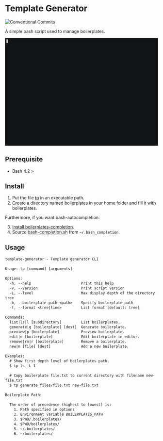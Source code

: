 # Template Generator

[![Conventional Commits](https://img.shields.io/badge/Conventional%20Commits-1.0.0-yellow.svg)](https://conventionalcommits.org)

A simple bash script used to manage boilerplates.

![example usage of template-generator](media/output.gif)

## Prerequisite

- Bash 4.2 >

## Install

1. Put the file [tp](tp) in an executable path.
2. Create a directory named boilerplates in your home folder and fill it with boilerplates.

Furthermore, if you want bash-autocompletion:

3. [Install boilerplates-completion](https://github.com/scop/bash-completion).
4. Source [bash-completion.sh](bash-completion.sh) from `~/.bash_completion`.

## Usage

```
template-generator - Template generator CLI

Usage: tp [command] [arguments]

Options:
  -h, --help                       Print this help
  -v, --version                    Print script version
  -L, --level                      Max display depth of the directory tree
  -b, --boilerplate-path <path>    Specify boilerplate path
  -f, --format <tree|line>         List format [default: tree]

Commands:
  list|ls|l [subdirectory]         List boilerplates.
  generate|g [boilerplate] [dest]  Generate boilerplate.
  preview|p [boilerplate]          Preview boilerplate.
  edit|e [boilerplate]             Edit boilerplate in editor.
  remove|rm|r [boilerplate]        Remove a boilerplate.
  new|n [file] [dest]              Add a new boilerplate.

Examples:
  # Show first depth level of boilerplates path.
  $ tp ls -L 1

  # Copy boilerplate file.txt to current directory with filename new-file.txt
  $ tp generate files/file.txt new-file.txt

Boilerplate Path:

  The order of precedence (highest to lowest) is:
    1. Path specified in options
    2. Environment variable BOILERPLATES_PATH
    3. $PWD/.boilerplates/
    4. $PWD/boilerplates/
    5. ~/.boilerplates/
    6. ~/boilerplates/

```
